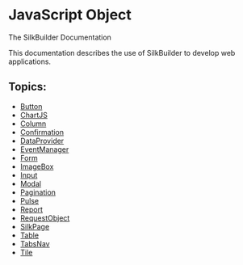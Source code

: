 # JavaScript Object

The SilkBuilder Documentation

This documentation describes the use of SilkBuilder to develop web applications.

## Topics:
* [Button](Button.js.md)
* [ChartJS](ChartJS.js.md)
* [Column](Column.js.md)
* [Confirmation](Confirmation.js.md)
* [DataProvider](DataProvider.js.md)
* [EventManager](EventManager.js.md)
* [Form](Form.js.md)
* [ImageBox](ImageBox.js.md)
* [Input](Input.js.md)
* [Modal](Modal.js.md)
* [Pagination](Pagination.js.md)
* [Pulse](Pulse.js.md)
* [Report](Report.js.md)
* [RequestObject](RequestObject.js.md)
* [SilkPage](SilkPage.js.md)
* [Table](Table.js.md)
* [TabsNav](TabsNav.js.md)
* [Tile](Tile.js.md)